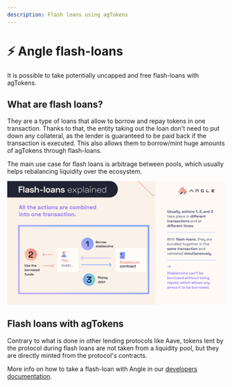 ```yaml
---
description: Flash loans using agTokens
---
```


# ⚡️ Angle flash-loans

It is possible to take potentially uncapped and free flash-loans with agTokens.

## What are flash loans?

They are a type of loans that allow to borrow and repay tokens in one transaction. Thanks to that, the entity taking out the loan don't need to put down any collateral, as the lender is guaranteed to be paid back if the transaction is executed. This also allows them to borrow/mint huge amounts of agTokens through flash-loans.

The main use case for flash loans is arbitrage between pools, which usually helps rebalancing liquidity over the ecosystem.

![Flash loans explained](../.gitbook/assets/flash-loans-explained.jpg)

## Flash loans with agTokens

Contrary to what is done in other lending protocols like Aave, tokens lent by the protocol during flash loans are not taken from a liquidity pool, but they are directly minted from the protocol's contracts.

More info on how to take a flash-loan with Angle in our [developers documentation](https://developers.angle.money/overview/guides/flashloans).
